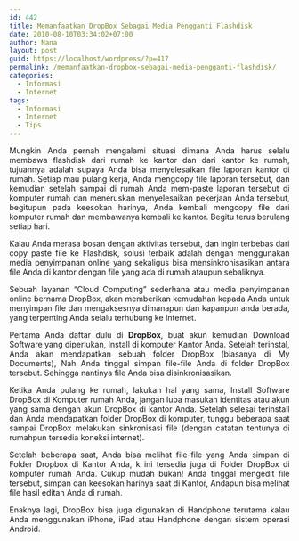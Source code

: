```yaml
---
id: 442
title: Memanfaatkan DropBox Sebagai Media Pengganti Flashdisk
date: 2010-08-10T03:34:02+07:00
author: Nana
layout: post
guid: https://localhost/wordpress/?p=417
permalink: /memanfaatkan-dropbox-sebagai-media-pengganti-flashdisk/
categories:
  - Informasi
  - Internet
tags:
  - Informasi
  - Internet
  - Tips
---
```

<p style="text-align: justify;">
  Mungkin Anda pernah mengalami situasi dimana Anda harus selalu membawa flashdisk dari rumah ke kantor dan dari kantor ke rumah, tujuannya adalah supaya Anda bisa menyelesaikan file laporan kantor di rumah. Setiap mau pulang kerja, Anda mengcopy file laporan tersebut, dan kemudian setelah sampai di rumah Anda mem-paste laporan tersebut di komputer rumah dan meneruskan menyelesaikan pekerjaan Anda tersebut, begitupun pada keesokan harinya, Anda kembali mengcopy file dari komputer rumah dan membawanya kembali ke kantor. Begitu terus berulang setiap hari.
</p>

<p style="text-align: justify;">
  Kalau Anda merasa bosan dengan aktivitas tersebut, dan ingin terbebas dari copy paste file ke Flashdisk, solusi terbaik adalah dengan menggunakan media penyimpanan online yang sekaligus bisa mensinkronisasikan antara file Anda di kantor dengan file yang ada di rumah ataupun sebaliknya.
</p>

<p style="text-align: justify;">
  Sebuah layanan “Cloud Computing” sederhana atau media penyimpanan online bernama DropBox, akan memberikan kemudahan kepada Anda untuk menyimpan file dan mengaksesnya dimanapun dan kapanpun anda berada, yang terpenting Anda selalu terhubung ke Internet.
</p>

<p style="text-align: justify;">
  Pertama Anda daftar dulu di <strong>DropBox</strong>, buat akun kemudian Download Software yang diperlukan, Install di komputer Kantor Anda. Setelah terinstal, Anda akan mendapatkan sebuah folder DropBox (biasanya di My Documents), Nah Anda tinggal simpan file-file Anda di folder DropBox tersebut. Sehingga nantinya file Anda bisa disinkronisasikan.
</p>

<p style="text-align: justify;">
  Ketika Anda pulang ke rumah, lakukan hal yang sama, Install Software DropBox di Komputer rumah Anda, jangan lupa masukan identitas atau akun yang sama dengan akun DropBox di kantor Anda. Setelah selesai terinstall dan Anda mendapatkan folder DropBox di komputer, tunggu beberapa saat sampai DropBox melakukan sinkronisasi file (dengan catatan tentunya di rumahpun tersedia koneksi internet).
</p>

<p style="text-align: justify;">
  Setelah beberapa saat, Anda bisa melihat file-file yang Anda simpan di Folder Dropbox di Kantor Anda, k ini tersedia juga di Folder DropBox di komputer rumah Anda. Cukup mudah bukan! Anda tinggal mengedit file tersebut, simpan dan keesokan harinya saat di Kantor, Andapun bisa melihat file hasil editan Anda di rumah.
</p>

<p style="text-align: justify;">
  Enaknya lagi, DropBox bisa juga digunakan di Handphone terutama kalau Anda menggunakan iPhone, iPad atau Handphone dengan sistem operasi Android.
</p>